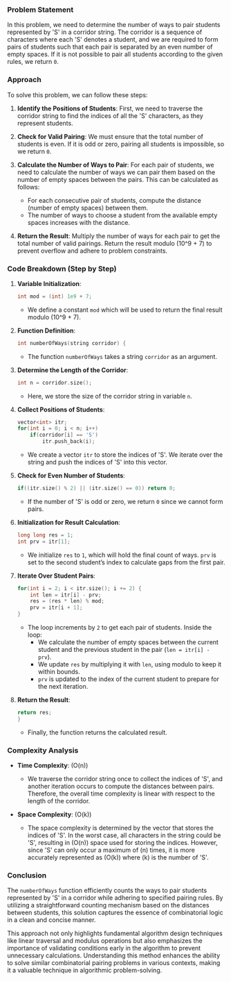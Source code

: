 ### Problem Statement

In this problem, we need to determine the number of ways to pair students represented by 'S' in a corridor string. The corridor is a sequence of characters where each 'S' denotes a student, and we are required to form pairs of students such that each pair is separated by an even number of empty spaces. If it is not possible to pair all students according to the given rules, we return `0`.

### Approach

To solve this problem, we can follow these steps:

1. **Identify the Positions of Students**: First, we need to traverse the corridor string to find the indices of all the 'S' characters, as they represent students.

2. **Check for Valid Pairing**: We must ensure that the total number of students is even. If it is odd or zero, pairing all students is impossible, so we return `0`.

3. **Calculate the Number of Ways to Pair**: For each pair of students, we need to calculate the number of ways we can pair them based on the number of empty spaces between the pairs. This can be calculated as follows:
   - For each consecutive pair of students, compute the distance (number of empty spaces) between them.
   - The number of ways to choose a student from the available empty spaces increases with the distance.

4. **Return the Result**: Multiply the number of ways for each pair to get the total number of valid pairings. Return the result modulo \(10^9 + 7\) to prevent overflow and adhere to problem constraints.

### Code Breakdown (Step by Step)

1. **Variable Initialization**:
   ```cpp
   int mod = (int) 1e9 + 7;
   ```
   - We define a constant `mod` which will be used to return the final result modulo \(10^9 + 7\).

2. **Function Definition**:
   ```cpp
   int numberOfWays(string corridor) {
   ```
   - The function `numberOfWays` takes a string `corridor` as an argument.

3. **Determine the Length of the Corridor**:
   ```cpp
   int n = corridor.size();
   ```
   - Here, we store the size of the corridor string in variable `n`.

4. **Collect Positions of Students**:
   ```cpp
   vector<int> itr;
   for(int i = 0; i < n; i++)
       if(corridor[i] == 'S') 
           itr.push_back(i);
   ```
   - We create a vector `itr` to store the indices of 'S'. We iterate over the string and push the indices of 'S' into this vector.

5. **Check for Even Number of Students**:
   ```cpp
   if((itr.size() % 2) || (itr.size() == 0)) return 0;
   ```
   - If the number of 'S' is odd or zero, we return `0` since we cannot form pairs.

6. **Initialization for Result Calculation**:
   ```cpp
   long long res = 1;
   int prv = itr[1];
   ```
   - We initialize `res` to `1`, which will hold the final count of ways. `prv` is set to the second student’s index to calculate gaps from the first pair.

7. **Iterate Over Student Pairs**:
   ```cpp
   for(int i = 2; i < itr.size(); i += 2) {
       int len = itr[i] - prv;
       res = (res * len) % mod;
       prv = itr[i + 1];
   }
   ```
   - The loop increments by `2` to get each pair of students. Inside the loop:
     - We calculate the number of empty spaces between the current student and the previous student in the pair (`len = itr[i] - prv`).
     - We update `res` by multiplying it with `len`, using modulo to keep it within bounds.
     - `prv` is updated to the index of the current student to prepare for the next iteration.

8. **Return the Result**:
   ```cpp
   return res;
   }
   ```
   - Finally, the function returns the calculated result.

### Complexity Analysis

- **Time Complexity**: \(O(n)\)
  - We traverse the corridor string once to collect the indices of 'S', and another iteration occurs to compute the distances between pairs. Therefore, the overall time complexity is linear with respect to the length of the corridor.

- **Space Complexity**: \(O(k)\)
  - The space complexity is determined by the vector that stores the indices of 'S'. In the worst case, all characters in the string could be 'S', resulting in \(O(n)\) space used for storing the indices. However, since 'S' can only occur a maximum of \(n\) times, it is more accurately represented as \(O(k)\) where \(k\) is the number of 'S'.

### Conclusion

The `numberOfWays` function efficiently counts the ways to pair students represented by 'S' in a corridor while adhering to specified pairing rules. By utilizing a straightforward counting mechanism based on the distances between students, this solution captures the essence of combinatorial logic in a clean and concise manner.

This approach not only highlights fundamental algorithm design techniques like linear traversal and modulus operations but also emphasizes the importance of validating conditions early in the algorithm to prevent unnecessary calculations. Understanding this method enhances the ability to solve similar combinatorial pairing problems in various contexts, making it a valuable technique in algorithmic problem-solving.